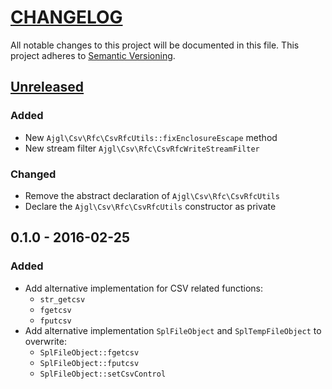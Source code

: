 # [CHANGELOG](http://keepachangelog.com/)
All notable changes to this project will be documented in this file.
This project adheres to [Semantic Versioning](http://semver.org/).

## [Unreleased][unreleased]
### Added
- New `Ajgl\Csv\Rfc\CsvRfcUtils::fixEnclosureEscape` method
- New stream filter `Ajgl\Csv\Rfc\CsvRfcWriteStreamFilter`

### Changed
- Remove the abstract declaration of `Ajgl\Csv\Rfc\CsvRfcUtils`
- Declare the `Ajgl\Csv\Rfc\CsvRfcUtils` constructor as private

## 0.1.0 - 2016-02-25
### Added
- Add alternative implementation for CSV related functions:
  - `str_getcsv`
  - `fgetcsv`
  - `fputcsv`
- Add alternative implementation `SplFileObject` and `SplTempFileObject` to overwrite:
  - `SplFileObject::fgetcsv`
  - `SplFileObject::fputcsv`
  - `SplFileObject::setCsvControl`

[unreleased]: https://github.com/ajgarlag/AjglCsvRfc/compare/0.1.0...master
